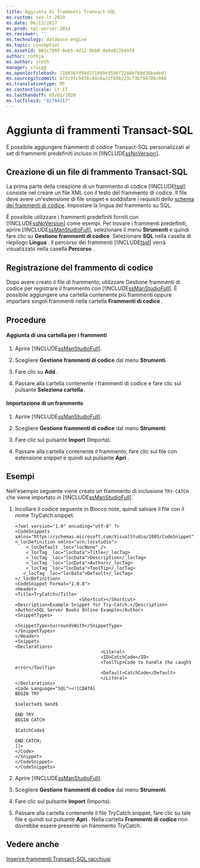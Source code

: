 ```yaml
---
title: Aggiunta di frammenti Transact-SQL
ms.custom: seo-lt-2019
ms.date: 06/13/2017
ms.prod: sql-server-2014
ms.reviewer: ''
ms.technology: database-engine
ms.topic: conceptual
ms.assetid: 901c7995-8eb5-4d12-8bb0-de0a922b48f8
author: rothja
ms.author: jroth
manager: craigg
ms.openlocfilehash: 11b036fd94d1f18d9e35b6f224def60d3bbade01
ms.sourcegitcommit: b72c9fc9436c44c6a21fd96223c73bf94706c06b
ms.translationtype: MT
ms.contentlocale: it-IT
ms.lasthandoff: 05/01/2020
ms.locfileid: "82704117"
---
```

# <a name="add-transact-sql-snippets"></a>Aggiunta di frammenti Transact-SQL
  È possibile aggiungere frammenti di codice Transact-SQL personalizzati al set di frammenti predefiniti incluso in [!INCLUDE[ssNoVersion](../../includes/ssnoversion-md.md)].  
  
## <a name="creating-a-transact-sql-snippet-file"></a>Creazione di un file di frammento Transact-SQL  
 La prima parte della creazione di un frammento di codice [!INCLUDE[tsql](../../includes/tsql-md.md)] consiste nel creare un file XML con il testo del frammento di codice. Il file deve avere un'estensione di file snippet e soddisfare i requisiti dello [schema dei frammenti di codice](https://go.microsoft.com/fwlink/?LinkId=207504). Impostare la lingua del frammento su SQL.  
  
 È possibile utilizzare i frammenti predefiniti forniti con [!INCLUDE[ssNoVersion](../../includes/ssnoversion-md.md)] come esempi. Per trovare i frammenti predefiniti, aprire [!INCLUDE[ssManStudioFull](../../includes/ssmanstudiofull-md.md)], selezionare il menu **Strumenti** e quindi fare clic su **Gestione frammenti di codice**. Selezionare **SQL** nella casella di riepilogo **Lingua** . Il percorso dei frammenti [!INCLUDE[tsql](../../includes/tsql-md.md)] verrà visualizzato nella casella **Percorso** .  
  
## <a name="registering-the-code-snippet"></a>Registrazione del frammento di codice  
 Dopo avere creato il file di frammento, utilizzare Gestione frammenti di codice per registrare il frammento con [!INCLUDE[ssManStudioFull](../../includes/ssmanstudiofull-md.md)]. È possibile aggiungere una cartella contenente più frammenti oppure importare singoli frammenti nella cartella **Frammenti di codice** .  
  
## <a name="procedures"></a>Procedure  
  
#### <a name="adding-a-snippet-folder"></a>Aggiunta di una cartella per i frammenti  
  
1.  Aprire [!INCLUDE[ssManStudioFull](../../includes/ssmanstudiofull-md.md)].  
  
2.  Scegliere **Gestione frammenti di codice** dal menu **Strumenti**.  
  
3.  Fare clic su **Add** .  
  
4.  Passare alla cartella contenente i frammenti di codice e fare clic sul pulsante **Seleziona cartella** .  
  
#### <a name="importing-a-snippet"></a>Importazione di un frammento  
  
1.  Aprire [!INCLUDE[ssManStudioFull](../../includes/ssmanstudiofull-md.md)].  
  
2.  Scegliere **Gestione frammenti di codice** dal menu **Strumenti**.  
  
3.  Fare clic sul pulsante **Import** (Importa).  
  
4.  Passare alla cartella contenente il frammento, fare clic sul file con estensione snippet e quindi sul pulsante **Apri** .  
  
## <a name="examples"></a>Esempi  
 Nell'esempio seguente viene creato un frammento di inclusione `TRY-CATCH` che viene importato in [!INCLUDE[ssManStudioFull](../../includes/ssmanstudiofull-md.md)].  
  
1.  Incollare il codice seguente in Blocco note, quindi salvare il file con il nome TryCatch.snippet.  
  
    ```  
    <?xml version="1.0" encoding="utf-8" ?>  
    <CodeSnippets  xmlns="https://schemas.microsoft.com/VisualStudio/2005/CodeSnippet">  
    <_locDefinition xmlns="urn:locstudio">  
        <_locDefault _loc="locNone" />  
        <_locTag _loc="locData">Title</_locTag>  
        <_locTag _loc="locData">Description</_locTag>  
        <_locTag _loc="locData">Author</_locTag>  
        <_locTag _loc="locData">ToolTip</_locTag>  
       <_locTag _loc="locData">Default</_locTag>  
    </_locDefinition>  
    <CodeSnippet Format="1.0.0">  
    <Header>  
    <Title>TryCatch</Title>  
                            <Shortcut></Shortcut>  
    <Description>Example Snippet for Try-Catch.</Description>  
    <Author>SQL Server Books Online Example</Author>  
    <SnippetTypes>  
                                    <SnippetType>SurroundsWith</SnippetType>  
    </SnippetTypes>  
    </Header>  
    <Snippet>  
    <Declarations>  
                                    <Literal>  
                                    <ID>CatchCode</ID>  
                                    <ToolTip>Code to handle the caught error</ToolTip>  
                                    <Default>CatchCode</Default>  
                                    </Literal>  
    </Declarations>  
    <Code Language="SQL"><![CDATA[  
    BEGIN TRY  
  
    $selected$ $end$  
  
    END TRY  
    BEGIN CATCH  
  
    $CatchCode$  
  
    END CATCH;  
    ]]>  
    </Code>  
    </Snippet>  
    </CodeSnippet>  
    </CodeSnippets>  
    ```  
  
2.  Aprire [!INCLUDE[ssManStudioFull](../../includes/ssmanstudiofull-md.md)].  
  
3.  Scegliere **Gestione frammenti di codice** dal menu **Strumenti**.  
  
4.  Fare clic sul pulsante **Import** (Importa).  
  
5.  Passare alla cartella contenente il file TryCatch.snippet, fare clic su tale file e quindi sul pulsante **Apri** . Nella cartella **Frammenti di codice** non dovrebbe essere presente un frammento TryCatch.  
  
## <a name="see-also"></a>Vedere anche  
 [Inserire frammenti Transact-SQL racchiusi](insert-surround-with-transact-sql-snippets.md)  
  
  

